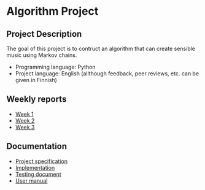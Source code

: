 # Algorithm Project

## Project Description

The goal of this project is to contruct an algorithm that can create sensible music using Markov chains.

 - Programming language: Python
 - Project language: English (allthough feedback, peer reviews, etc. can be given in Finnish)

## Weekly reports

 - [Week 1](./documentation/reports/week%201%20report.md)
 - [Week 2](./documentation/reports/week%202%20report.md)
 - [Week 3](./documentation/reports/week%203%20report.md)

## Documentation
 - [Project specification](./documentation/specifications.md)
 - [Implementation](./documentation/implementation.md)
 - [Testing document](./documentation/testing.md)
 - [User manual](./documentation/quide.md)
